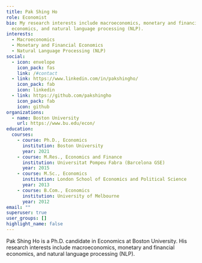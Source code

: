 ```yaml
---
title: Pak Shing Ho
role: Economist
bio: My research interests include macroeconomics, monetary and financial
  economics, and natural language processing (NLP).
interests:
  - Macroeconomics
  - Monetary and Financial Economics
  - Natural Language Processing (NLP)
social:
  - icon: envelope
    icon_pack: fas
    link: /#contact
  - link: https://www.linkedin.com/in/pakshingho/
    icon_pack: fab
    icon: linkedin
  - link: https://github.com/pakshingho
    icon_pack: fab
    icon: github
organizations:
  - name: Boston University
    url: https://www.bu.edu/econ/
education:
  courses:
    - course: Ph.D., Economics
      institution: Boston University
      year: 2021
    - course: M.Res., Economics and Finance
      institution: Universitat Pompeu Fabra (Barcelona GSE)
      year: 2015
    - course: M.Sc., Economics
      institution: London School of Economics and Political Science
      year: 2013
    - course: B.Com., Economics
      institution: University of Melbourne
      year: 2012
email: ""
superuser: true
user_groups: []
highlight_name: false
---
```

Pak Shing Ho is a Ph.D. candidate in Economics at Boston University. His research interests include macroeconomics, monetary and financial economics, and natural language processing (NLP).
